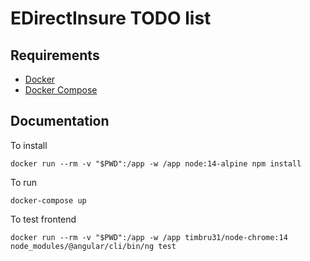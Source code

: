 # EDirectInsure TODO list

## Requirements
- [Docker](https://www.docker.com/)
- [Docker Compose](https://docs.docker.com/compose/)

## Documentation

To install

```
docker run --rm -v "$PWD":/app -w /app node:14-alpine npm install
```

To run

```
docker-compose up
```

To test frontend
```
docker run --rm -v "$PWD":/app -w /app timbru31/node-chrome:14 node_modules/@angular/cli/bin/ng test
```
